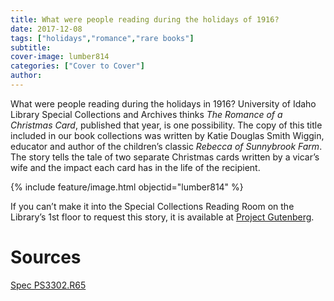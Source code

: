 ```yaml
---
title: What were people reading during the holidays of 1916?
date: 2017-12-08
tags: ["holidays","romance","rare books"]
subtitle: 
cover-image: lumber814
categories: ["Cover to Cover"]
author: 
---
```


What were people reading during the holidays in 1916? University of Idaho Library Special Collections and Archives thinks *The Romance of a Christmas Card*, published that year, is one possibility. The copy of this title included in our book collections was written by Katie Douglas Smith Wiggin, educator and
author of the children’s classic *Rebecca of Sunnybrook Farm*. The story tells the tale of two separate Christmas cards written by a vicar’s wife and the impact each card has in the
life of the recipient.

{% include feature/image.html objectid="lumber814" %}

If you can’t make it into the Special Collections Reading
Room on the Library’s 1st floor to request this story, it is
available at [Project Gutenberg](http://www.gutenberg.org/ebooks/17456).

# Sources

[Spec PS3302.R65](https://alliance-primo.hosted.exlibrisgroup.com/permalink/f/m1uotc/CP71174954480001451)